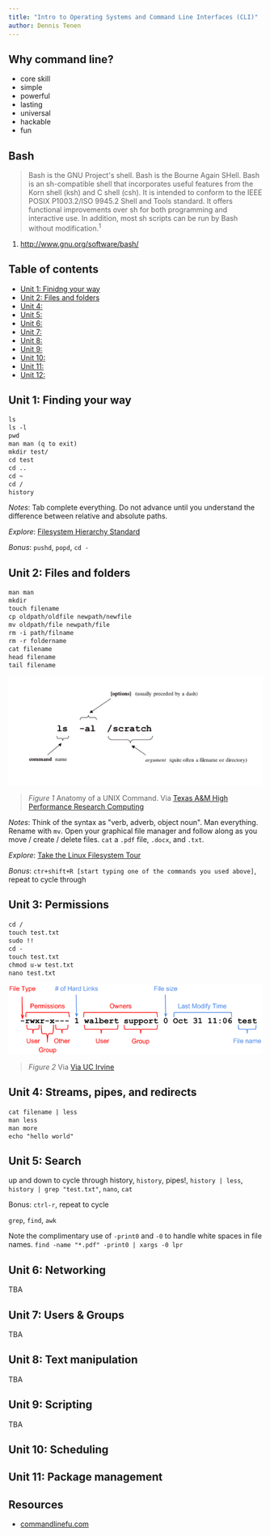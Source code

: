 ```yaml
---
title: "Intro to Operating Systems and Command Line Interfaces (CLI)"
author: Dennis Tenen
---
```


## Why command line?

- core skill
- simple
- powerful
- lasting
- universal
- hackable
- fun

## Bash

> Bash is the GNU Project's shell. Bash is the Bourne Again SHell. Bash is an
sh-compatible shell that incorporates useful features from the Korn shell (ksh)
and C shell (csh). It is intended to conform to the IEEE POSIX P1003.2/ISO
9945.2 Shell and Tools standard. It offers functional improvements over sh for
both programming and interactive use. In addition, most sh scripts can be run
by Bash without modification.<sup>1</sup>

1. http://www.gnu.org/software/bash/

## Table of contents

- [Unit 1: Finidng your way](https://github.com/denten/dhnotes/blob/master/cli-basics.md#level-1-finding-your-way)
- [Unit 2: Files and folders](https://github.com/denten/dhnotes/blob/master/cli-basics.md#level-2-files-and-folders)
- [Unit 4:]()
- [Unit 5:]()
- [Unit 6:]()
- [Unit 7:]()
- [Unit 8:]()
- [Unit 9:]()
- [Unit 10:]()
- [Unit 11:]()
- [Unit 12:]()

## Unit 1: Finding your way

```
ls
ls -l
pwd
man man (q to exit)
mkdir test/
cd test
cd ..
cd ~
cd /
history
```

*Notes*: Tab complete everything. Do not advance until you understand the difference
between relative and absolute paths.

*Explore*: [Filesystem Hierarchy Standard](http://www.pathname.com/fhs/)

*Bonus*: `pushd`, `popd`, `cd -`

## Unit 2: Files and folders

```
man man
mkdir
touch filename
cp oldpath/oldfile newpath/newfile
mv oldpath/file newpath/file
rm -i path/filname
rm -r foldername
cat filename
head filename
tail filename
```

![Anatomy of a UNIX Command.](images/cmd-anatomy.jpg)

> *Figure 1* Anatomy of a UNIX Command. Via
[Texas A\&M High Performance Research Computing](http://web.archive.org/web/20150529023907/http://sc.tamu.edu/help/general/unix/unix.html)

*Notes*: Think of the syntax as "verb, adverb, object noun". Man everything.
Rename with `mv`. Open your graphical file manager and follow along as you move
/ create / delete files. `cat` a `.pdf` file, `.docx`, and `.txt`.

*Explore*: [Take the Linux Filesystem Tour](http://web.archive.org/web/20140224004333/http://tuxradar.com/content/take-linux-filesystem-tour#null)

*Bonus*: `ctr+shift+R [start typing one of the commands you used above]`, repeat to
cycle through

## Unit 3: Permissions

```
cd /
touch test.txt
sudo !!
cd -
touch test.txt
chmod u-w test.txt
nano test.txt
```

![List view.](images/perm.png)

> *Figure 2* Via
[Via UC Irvine](http://www.ics.uci.edu/computing/linux/file-security.php)

## Unit 4: Streams, pipes, and redirects

```
cat filename | less
man less
man more
echo "hello world"
```

## Unit 5: Search

up and down to cycle through history, `history`, pipes!, `history | less`,
`history | grep "test.txt"`, `nano`, `cat`

Bonus: `ctrl-r`, repeat to cycle

`grep`, `find`, `awk`

Note the complimentary use of `-print0` and `-0` to handle white spaces in file names.
`find -name "*.pdf" -print0 | xargs -0 lpr`

## Unit 6: Networking

TBA

## Unit 7: Users & Groups

TBA

## Unit 8: Text manipulation

TBA

## Unit 9: Scripting

TBA

## Unit 10: Scheduling
## Unit 11: Package management

## Resources

- [commandlinefu.com](http://www.commandlinefu.com)
